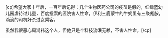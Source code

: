 [cp]希望大家十年后，一百年后记得：几个生物医药公司的疫苗是假的，红绿蓝幼儿园虐待过儿童，百度搜索的医院害人性命，伊利三鹿蒙牛的牛奶里有三聚氰胺，滴滴的司机奸杀过女乘客。

虽然我很恶心周鸿祎这个人，但他只是个科技流氓无赖，不害人性命。 ​​​[/cp]